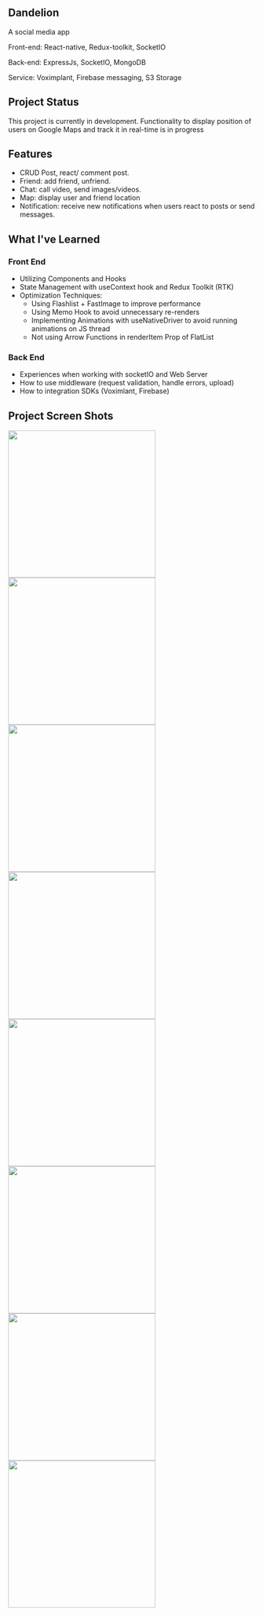 ## Dandelion
A social media app 


Front-end: React-native, Redux-toolkit, SocketIO

Back-end: ExpressJs, SocketIO, MongoDB

Service: Voximplant, Firebase messaging, S3 Storage
## Project Status
This project is currently in development. Functionality to display position of users on Google Maps and track it in real-time is in progress

## Features
- CRUD Post, react/ comment post.
- Friend: add friend, unfriend.
- Chat: call video, send images/videos.
- Map: display user and friend location
- Notification: receive new notifications when users react to posts or send messages.
## What I've Learned
### Front End
- Utilizing Components and Hooks
- State Management with useContext hook and Redux Toolkit (RTK)
- Optimization Techniques:
  + Using Flashlist + FastImage to improve performance
  + Using Memo Hook to avoid unnecessary re-renders
  + Implementing Animations with useNativeDriver to avoid running animations on JS thread
  + Not using Arrow Functions in renderItem Prop of FlatList
### Back End
- Experiences when working with socketIO and Web Server
- How to use middleware (request validation, handle errors, upload)
- How to integration SDKs (Voximlant, Firebase)
## Project Screen Shots
<img src="https://github.com/lancer2672/Dandelion/assets/90507570/234f3cfa-7069-47e3-81b5-0de9c1f4c2fb"  width="300">
<img src="https://github.com/lancer2672/Dandelion/assets/90507570/24c02733-7f18-44a0-af23-1701a8baff59"  width="300">
<img src="https://github.com/lancer2672/Dandelion/assets/90507570/909ffdab-a2b3-4967-aa3c-95a64404a145" width="300">
<img src="https://github.com/lancer2672/Dandelion/assets/90507570/b00270b8-aaf4-4bd8-bfac-5077dd6cbd7f" width="300">
<img src="https://github.com/lancer2672/Dandelion/assets/90507570/4a0b4acc-d9a9-477c-a3b3-2bfd85fc5967" width="300">
<img src="https://github.com/lancer2672/Dandelion/assets/90507570/5004f845-10de-4a3f-a608-809e8db9bcd8" width="300">
<img src="https://github.com/lancer2672/Dandelion/assets/90507570/2574aae6-3992-4fdc-982c-8ec23ef7c51e" width="300">
<img src="https://github.com/lancer2672/Dandelion/assets/90507570/d47e01c6-803f-4b59-a722-3557078054cf" width="300">


